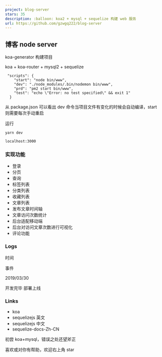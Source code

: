 ```yaml
---
project: blog-server
stars: 35
description: :balloon: koa2 + mysql + sequelize 构建 web 服务
url: https://github.com/gzwgq222/blog-server
---
```


博客 node server
--------------

koa-generator 构建项目

koa + koa-router + mysql2 + sequelize

```
 "scripts": {
    "start": "node bin/www",
    "dev": "./node_modules/.bin/nodemon bin/www",
    "prd": "pm2 start bin/www",
    "test": "echo \"Error: no test specified\" && exit 1"
  }
```

从 package.json 可以看出 dev 命令当项目文件有变化的时候会自动编译，start 则需要每次手动重启

运行

```
yarn dev

localhost:3000
```

### 实现功能

-   登录
-   分页
-   查询
-   标签列表
-   分类列表
-   收藏列表
-   文章列表
-   发布文章时间轴
-   文章访问次数统计
-   后台适配移动端
-   后台对访问文章次数进行可视化
-   评论功能

### Logs

时间

事件

2019/03/30

开发完毕 部署上线

### Links

-   koa
-   sequelizejs 英文
-   sequelizejs 中文
-   sequelize-docs-Zh-CN

初尝 koa+mysql，错误之处还望斧正

喜欢或对你有帮助，欢迎右上角 star
